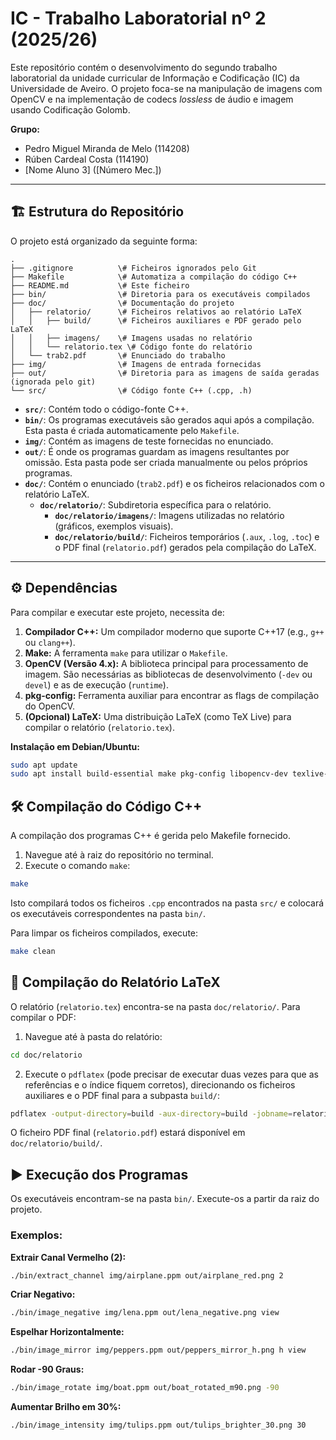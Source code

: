 # IC - Trabalho Laboratorial nº 2 (2025/26)

Este repositório contém o desenvolvimento do segundo trabalho laboratorial da unidade curricular de Informação e Codificação (IC) da Universidade de Aveiro. O projeto foca-se na manipulação de imagens com OpenCV e na implementação de codecs *lossless* de áudio e imagem usando Codificação Golomb.

**Grupo:**
* Pedro Miguel Miranda de Melo  (114208)
* Rúben Cardeal Costa           (114190)
* [Nome Aluno 3] ([Número Mec.])

---

## 🏗️ Estrutura do Repositório

O projeto está organizado da seguinte forma:

```text
.
├── .gitignore          \# Ficheiros ignorados pelo Git
├── Makefile            \# Automatiza a compilação do código C++
├── README.md           \# Este ficheiro
├── bin/                \# Diretoria para os executáveis compilados
├── doc/                \# Documentação do projeto
│   ├── relatorio/      \# Ficheiros relativos ao relatório LaTeX
│   │   ├── build/      \# Ficheiros auxiliares e PDF gerado pelo LaTeX
│   │   ├── imagens/    \# Imagens usadas no relatório
│   │   └── relatorio.tex \# Código fonte do relatório
│   └── trab2.pdf       \# Enunciado do trabalho
├── img/                \# Imagens de entrada fornecidas
├── out/                \# Diretoria para as imagens de saída geradas (ignorada pelo git)
└── src/                \# Código fonte C++ (.cpp, .h)

```

* **`src/`**: Contém todo o código-fonte C++.
* **`bin/`**: Os programas executáveis são gerados aqui após a compilação. Esta pasta é criada automaticamente pelo `Makefile`.
* **`img/`**: Contém as imagens de teste fornecidas no enunciado.
* **`out/`**: É onde os programas guardam as imagens resultantes por omissão. Esta pasta pode ser criada manualmente ou pelos próprios programas.
* **`doc/`**: Contém o enunciado (`trab2.pdf`) e os ficheiros relacionados com o relatório LaTeX.
    * **`doc/relatorio/`**: Subdiretoria específica para o relatório.
        * **`doc/relatorio/imagens/`**: Imagens utilizadas no relatório (gráficos, exemplos visuais).
        * **`doc/relatorio/build/`**: Ficheiros temporários (`.aux`, `.log`, `.toc`) e o PDF final (`relatorio.pdf`) gerados pela compilação do LaTeX.

---

## ⚙️ Dependências

Para compilar e executar este projeto, necessita de:

1.  **Compilador C++:** Um compilador moderno que suporte C++17 (e.g., `g++` ou `clang++`).
2.  **Make:** A ferramenta `make` para utilizar o `Makefile`.
3.  **OpenCV (Versão 4.x):** A biblioteca principal para processamento de imagem. São necessárias as bibliotecas de desenvolvimento (`-dev` ou `devel`) e as de execução (`runtime`).
4.  **pkg-config:** Ferramenta auxiliar para encontrar as flags de compilação do OpenCV.
5.  **(Opcional) LaTeX:** Uma distribuição LaTeX (como TeX Live) para compilar o relatório (`relatorio.tex`).

**Instalação em Debian/Ubuntu:**

```bash
sudo apt update
sudo apt install build-essential make pkg-config libopencv-dev texlive-full
```

## 🛠️ Compilação do Código C++

A compilação dos programas C++ é gerida pelo Makefile fornecido.

1. Navegue até à raiz do repositório no terminal.
2. Execute o comando `make`:

```bash
make
```

Isto compilará todos os ficheiros `.cpp` encontrados na pasta `src/` e colocará os executáveis correspondentes na pasta `bin/`.

Para limpar os ficheiros compilados, execute:

```bash
make clean
```

## 📄 Compilação do Relatório LaTeX

O relatório (`relatorio.tex`) encontra-se na pasta `doc/relatorio/`. Para compilar o PDF:

1. Navegue até à pasta do relatório:

```bash
cd doc/relatorio
```

2. Execute o `pdflatex` (pode precisar de executar duas vezes para que as referências e o índice fiquem corretos), direcionando os ficheiros auxiliares e o PDF final para a subpasta `build/`:

```bash
pdflatex -output-directory=build -aux-directory=build -jobname=relatorio relatorio.tex
```

O ficheiro PDF final (`relatorio.pdf`) estará disponível em `doc/relatorio/build/`.

## ▶️ Execução dos Programas

Os executáveis encontram-se na pasta `bin/`. Execute-os a partir da raiz do projeto.

### Exemplos:

**Extrair Canal Vermelho (2):**

```bash
./bin/extract_channel img/airplane.ppm out/airplane_red.png 2
```

**Criar Negativo:**

```bash
./bin/image_negative img/lena.ppm out/lena_negative.png view
```

**Espelhar Horizontalmente:**

```bash
./bin/image_mirror img/peppers.ppm out/peppers_mirror_h.png h view
```

**Rodar -90 Graus:**

```bash
./bin/image_rotate img/boat.ppm out/boat_rotated_m90.png -90
```

**Aumentar Brilho em 30%:**

```bash
./bin/image_intensity img/tulips.ppm out/tulips_brighter_30.png 30
```